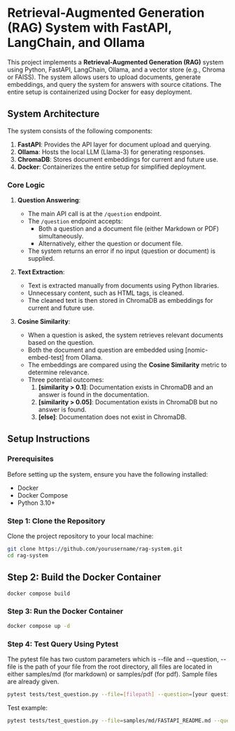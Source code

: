 
# Retrieval-Augmented Generation (RAG) System with FastAPI, LangChain, and Ollama

This project implements a **Retrieval-Augmented Generation (RAG)** system using Python, FastAPI, LangChain, Ollama, and a vector store (e.g., Chroma or FAISS). The system allows users to upload documents, generate embeddings, and query the system for answers with source citations. The entire setup is containerized using Docker for easy deployment.

## System Architecture

The system consists of the following components:

1. **FastAPI**: Provides the API layer for document upload and querying.
2. **Ollama**: Hosts the local LLM (Llama-3) for generating responses.
3. **ChromaDB**: Stores document embeddings for current and future use.
4. **Docker**: Containerizes the entire setup for simplified deployment.

### Core Logic

1. **Question Answering**:
    - The main API call is at the `/question` endpoint.
    - The `/question` endpoint accepts:
      - Both a question and a document file (either Markdown or PDF) simultaneously.
      - Alternatively, either the question or document file.
    - The system returns an error if no input (question or document) is supplied.

2. **Text Extraction**:
    - Text is extracted manually from documents using Python libraries.
    - Unnecessary content, such as HTML tags, is cleaned.
    - The cleaned text is then stored in ChromaDB as embeddings for current and future use.

3. **Cosine Similarity**:
    - When a question is asked, the system retrieves relevant documents based on the question.
    - Both the document and question are embedded using [nomic-embed-test] from Ollama.
    - The embeddings are compared using the **Cosine Similarity** metric to determine relevance.
    - Three potential outcomes:
      1. **[similarity > 0.1]**: Documentation exists in ChromaDB and an answer is found in the documentation.
      2. **[similarity > 0.05]**: Documentation exists in ChromaDB but no answer is found.
      3. **[else]**: Documentation does not exist in ChromaDB.

## Setup Instructions

### Prerequisites

Before setting up the system, ensure you have the following installed:

- Docker
- Docker Compose
- Python 3.10+

### Step 1: Clone the Repository

Clone the project repository to your local machine:

```bash
git clone https://github.com/yourusername/rag-system.git
cd rag-system
```

## Step 2: Build the Docker Container
```bash
docker compose build
```

### Step 3: Run the Docker Container
```bash
docker compose up -d
```

### Step 4: Test Query Using Pytest
The pytest file has two custom parameters which is --file and --question, --file is the path of your file from the root directory, all files are located in either samples/md (for markdown) or samples/pdf (for pdf). Sample files are already given.
```bash
pytest tests/test_question.py --file=[filepath] --question=[your question] -s
```
Test example:
```bash
pytest tests/test_question.py --file=samples/md/FASTAPI_README.md --question="What is FastAPI" -s
```



